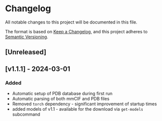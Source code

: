 # Changelog
All notable changes to this project will be documented in this file.

The format is based on [Keep a Changelog](https://keepachangelog.com/en/1.0.0/), and this project adheres
to [Semantic Versioning](https://semver.org/spec/v2.0.0.html).

## [Unreleased]

## [v1.1.1] - 2024-03-01

### Added
- Automatic setup of PDB database during first run
- Automatic parsing of both mmCIF and PDB files
- Removed `torch` dependency - significant improvement of startup times
- added models of v1.1 - available for the download via `get-models` subcommand
